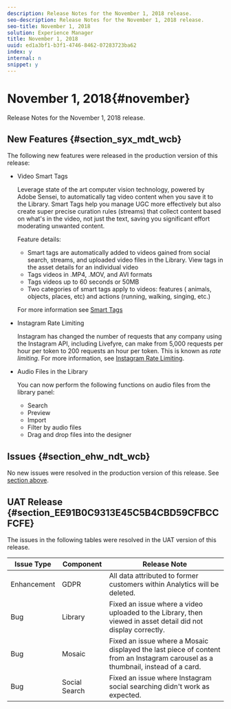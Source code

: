 ```yaml
---
description: Release Notes for the November 1, 2018 release.
seo-description: Release Notes for the November 1, 2018 release.
seo-title: November 1, 2018
solution: Experience Manager
title: November 1, 2018
uuid: ed1a3bf1-b3f1-4746-8462-07283723ba62
index: y
internal: n
snippet: y
---
```


# November 1, 2018{#november}

Release Notes for the November 1, 2018 release.

## New Features {#section_syx_mdt_wcb}

The following new features were released in the production version of this release:

* Video Smart Tags

  Leverage state of the art computer vision technology, powered by Adobe Sensei, to automatically tag video content when you save it to the Library. Smart Tags help you manage UGC more effectively but also create super precise curation rules (streams) that collect content based on what's in the video, not just the text, saving you significant effort moderating unwanted content.

  Feature details:

    * Smart tags are automatically added to videos gained from social search, streams, and uploaded video files in the Library. View tags in the asset details for an individual video
    * Tags videos in .MP4, .MOV, and AVI formats
    * Tags videos up to 60 seconds or 50MB
    * Two categories of smart tags apply to videos: features ( animals, objects, places, etc) and actions (running, walking, singing, etc.)

  For more information see [Smart Tags](../../c-features-livefyre/c-smart-tags/c-smart-tags.md#c_smart_tags)

* Instagram Rate Limiting

  Instagram has changed the number of requests that any company using the Instagram API, including Livefyre, can make from 5,000 requests per hour per token to 200 requests an hour per token. This is known as *rate limiting*. For more information, see [Instagram Rate Limiting](/help/using/c-streams/c-instagram-rate-limiting.md).

* Audio Files in the Library

  You can now perform the following functions on audio files from the library panel:

    * Search
    * Preview
    * Import 
    * Filter by audio files
    * Drag and drop files into the designer

## Issues {#section_ehw_ndt_wcb}

No new issues were resolved in the production version of this release. See [section above](#c_rn/section_syx_mdt_wcb).

## UAT Release {#section_EE91B0C9313E45C5B4CBD59CFBCCFCFE}

The issues in the following tables were resolved in the UAT version of this release.

|  **Issue Type** | **Component** | **Release Note** |
|---|---|---|
|  Enhancement | GDPR | All data attributed to former customers within Analytics will be deleted. |
|  Bug | Library | Fixed an issue where a video uploaded to the Library, then viewed in asset detail did not display correctly. |
|  Bug | Mosaic | Fixed an issue where a Mosaic displayed the last piece of content from an Instagram carousel as a thumbnail, instead of a card.  |
|  Bug | Social Search | Fixed an issue where Instagram social searching didn't work as expected.  |

